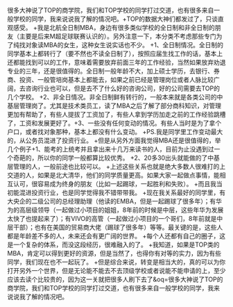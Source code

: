 很多大神说了TOP的商学院，我们和TOP学校的同学打过交道，也有很多来自一般学校的同学，我来说说我了解的情况吧。+TOP的数据大神们都发过了，只谈直观感受。
+我是北航全日制MBA，身边有很多类似学校的全日制和非全日制的朋友（主要是后来M超足球联赛认识的）。另外注意一下，本分类不考虑那些专门为了纯找对象读MBA的女生，这种女生说实话也不少。
+1、全日制情况。全日制的同学基本上都转行了（要不然也不读全日制了），按照应届生找工作的话，基本上还都能找到可以的工作，意味着需要放弃前面三年的工作经验，当然如果放弃劝退专业的三年，还是很值得的。全日制一般年龄不大，加上硕士学历，去银行、券商、投资、一般管培岗基本上都能去，如果之前已经是管理岗位或者人脉比较广阔，去咨询行业也可以，但是去不了什么好的咨询公司，好的公司需要去TOP的几个学校。
+2、非全日情况。非全日制鲜有转行的，一般本来就是各类公司的中基层管理岗了。尤其是技术类员工，读了MBA之后了解了部分商科知识，对管理更加有帮助了，有些人提拔了工资加了，有些人拿到学历加走之前的工作经验跳槽了，工资和发展更好了。+3、一些没有任何变动的情况。有些人当时是为了拿个户口，或者找对象那种，基本上都没有什么变动。
+PS.我是同学里工作变动最大的，从公务员混进了投资行业。
+但是从另外方面我觉得MBA还是很值得的，举几个例子+1、能考的上统考并且拿出来十几万来读书的人，目前为止没遇到过一个奇葩的，所以你的同学一般都算比较优秀。
+2、20多30出头就能做的了中基层管理的人，一般前途也比较可以。
+上述这些关系也就是绝大多数人很难打的上交道的人，如果是北大清华，他们的同学质量更高。如果大家一起做点事情，能相互认可，很容易成为终身的朋友（比如一起踢球，一起胜利和失败）。
+而且我当初能混进投资行业，也是同学觉得我不错带带我。
+现在我关系最好的同学里，有大央企的二级公司的总经理助理（他读的EMBA，但是一起踢球了很多年）；有华为的高层级领导（一起做过小项目的姐姐，8年前的时候是中层，这些年华为发展太快了也提起来了）；有VIVO的高管（一起做过小项目的一个哥们，8年前就是中层干部）；也有在美国的贸易商大佬（踢球了很多年）等等。最关键的是，这些人都是年龄差不多的人，未来还会有更广阔的世界。
+每个人还都有自己的圈子，这是一个复杂的体系，而没这段经历，很难融入的了。
+我知道，如果是TOP类的MBA，肯定可以得到更好的资源，但是当然了，也得你有对等的实力，因为有些同学，我们现在也不一起玩了。
+但是综合来说，转变是相当大的，真的可以为你打开另外一个世界，但是无论能不能去不去顶级学校或者说能不能申请的上，至少应该去读个比较贵的，因为这一关就把很多人刷下去了&oq=很多大神说了TOP的商学院，我们和TOP学校的同学打过交道，也有很多来自一般学校的同学，我来说说我了解的情况吧。
